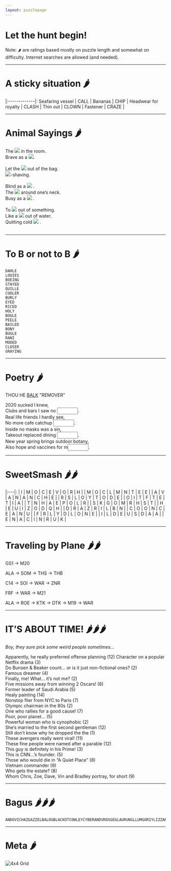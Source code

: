 ```yaml
---
layout: puzzlepage
---
```


#  Let the hunt begin!

Note: 🌶️ are ratings based mostly on puzzle length and somewhat on difficulty. 
Internet searches are allowed (and needed).

<!-- Text can be **bold**, _italic_, or ~~strikethrough~~ -->

<!--- [Link to another page](./another-page.html). --->

<!--- ![Octocat](https://github.githubassets.com/images/icons/emoji/octocat.png) -->

* * * 

# A sticky situation 🌶️

|:-------------|:
Seafaring vessel | CALL |
Bananas |  CHIP |
Headwear for royalty |  CLASH |
Thin out |   CLOWN |
Fastener |   CRAZE |

* * * 

# Animal Sayings 🌶️

  <div class='joeri'>
    The <img src="{{site.baseurl}}/assets/images/animal01.png"> in the room.  
   </div>
  <div class='joeri'>
    Brave as a <img src="{{site.baseurl}}/assets/images/animal02.png">.  
  </div>
  
  <br>

  <div class='joeri'>
    Let the <img src="{{site.baseurl}}/assets/images/animal03.png"> out of the bag.  
  </div>
  <div class='joeri'>
    <img src="{{sites.baseurl}}/assets/images/animal04.png">-shaving.  
  </div>

  <br>

  <div class='joeri'>
    Blind as a <img src="{{site.baseurl}}/assets/images/animal05.png"> .  
  </div>
  <div class='joeri'>
    The <img src="{{site.baseurl}}/assets/images/animal06.png">  around one’s neck.   
  </div>
  <div class='joeri'>
    Busy as a <img src="{{site.baseurl}}/assets/images/animal07.png"> .   
  </div>

  <br>

  <div class='joeri'>
    To <img src="{{site.baseurl}}/assets/images/animal08.png">  out of something.  
  </div>
  <div class='joeri'>
    Like a <img src="{{site.baseurl}}/assets/images/animal09.png">  out of water.   
  </div>
  <div class='joeri'>
   Quitting cold <img src="{{site.baseurl}}/assets/images/animal10.png"> .   
  </div>
  
  <br>

* * * 

# To B or not to B 🌶️

```
DAHLE
LOUIES
BOEING
STAYED
QUILLE
COOLER
BURLY
EYED
RICED
HOLY
BOULE
PEELE
BAILED
BONY
BUGLE
RANI
MOOED
CLOSER
GRAYING
```


* * *

# Poetry 🌶️

THOU HE <u>BALK</u> "REMOVER"

2020 sucked I knew,  
Clubs and bars I saw no <input type="text" size='5' class="poetry">.  
Real life friends I hardly see,  
No more cafe catchup <input type="text" size='5' class="poetry">.  
Inside no masks was a sin,  
Takeout replaced dining <input type="text" size='5' class="poetry">.  
New year spring brings outdoor botany,  
Also hope and vaccines for m<input type="text" size='5' class="poetry">.  



* * *

# SweetSmash 🌶️🌶️


|:---|:
| I | M | O | C | E | V | O | R | H |
| M | O | C | L | M | N | T | E | E |
| A | V | A | N | A | N | C | H | E |
| R | S | L | O | Y | T | O | D | E |
| O | I | T | F | T | E | T | I | A |
| T | N | H | A | E | P | O | L | R |
| S | K | G | O | M | R | H | S | T |
| H | E | U | I | Z | O | D | Q | H |
| D | R | A | Z | R | I | L | B | N |
| C | O | O | N | C | E | A | N | U |
| F | R | L | Y | D | L | O | N | E |
| I | L | D | E | U | S | D | A | A |
| E | N | A | C | I | N | R | U | K |

* * *


<!--<div class='focusable' tabindex=0> </div> -->

# Traveling by Plane 🌶️🌶️

GS1 → M20

ALA → SOM → THS → THB

C14 → SOI → WAR  → ZNR

FRF →  WAR → M21

ALA → ROE → KTK → DTK → M19 → WAR

* * * 

# IT’S ABOUT TIME! 🌶️🌶️🌶️

_Boy, they sure pick some weird people sometimes..._

Apparently, he really preferred offense planning (12)
Character on a popular Netflix drama (3)    
Do Bunsen & Beaker count... or is it just non-fictional ones? (2)   
Famous dreamer (4)  
Finally, me! What... it’s not me? (2)   
Five missions away from winning 2 Oscars! (6)   
Former leader of Saudi Arabia (5)   
Healy painting (14)     
Nonstop flier from NYC to Paris (7)     
Olympic chairman in the 80s (2)     
One who rallies for a good cause! (7)   
Poor, poor planet... (5)    
Powerful woman who is cynophobic (2)    
She’s married to the first second gentleman (12)    
Still don’t know why he dropped the the (1)   
These avengers really went viral! (11)  
These fine people were named after a parable (12)   
This guy is definitely in his Prime! (3)    
This is CNN...’s founder. (5)   
Those who would die in “A Quiet Place” (8)  
Vietnam commander (9)   
Who gets the estate? (8)    
Whom Chris, Zoe, Dave, Vin and Bradley portray, for short (9)   


* * * 

# Bagus 🌶️🌶️🌶️

```
ANDOVICHAZGAZZELBALOGBLACKOTCOWLEYCYBERANDVROSGEGLAURUNGLLUMGORIYLIZZARDLMIALUIFERLURZMALACIOBLINOCTROKPISTACOPOSVOICERAINRASILONRMOSSELOBSIBYSLIHEENSNOWFLAKWACHIEFWEDIGO
```


* * * 
# Meta 🌶️

<img src="{{site.baseurl}}/assets/images/Grid.png" alt="4x4 Grid">

